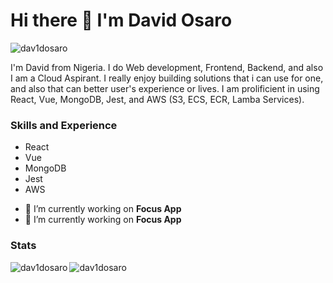 # Hi there 👋 I'm David Osaro
<p align="left"> <img src="https://komarev.com/ghpvc/?username=dav1dosaro&label=Profile%20views&color=0e75b6&style=flat" alt="dav1dosaro" /> </p>

I'm David from Nigeria. I do Web development, Frontend, Backend, and also I am a Cloud Aspirant. 
I really enjoy building solutions that i can use for one, and also that can better user's experience or lives. I am prolificient in using React, Vue, MongoDB, Jest, and AWS (S3, ECS, ECR, Lamba Services).

### Skills and Experience
* React
* Vue
* MongoDB
* Jest
* AWS

- 🔭 I’m currently working on **Focus App**
- 🔭 I’m currently working on **Focus App**

### Stats
<p><img align="left" src="https://github-readme-stats.vercel.app/api/top-langs?username=dav1dosaro&show_icons=true&locale=en&layout=compact" alt="dav1dosaro" /></p>


<p><img align="center" src="https://github-readme-streak-stats.herokuapp.com/?user=dav1dosaro&" alt="dav1dosaro" /></p>

